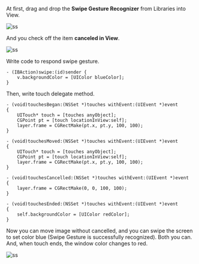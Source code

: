 At first, drag and drop the **Swipe Gesture Recognizer** from Libraries into View.

![ss](http://farm9.staticflickr.com/8435/7764822070_051940d72d_o.png)

And you check off the item **canceled in View**.

![ss](http://farm9.staticflickr.com/8436/7764995368_3c8c531561_o.png)

Write code to respond swipe gesture.

	- (IBAction)swipe:(id)sender {
	    v.backgroundColor = [UIColor blueColor];
	}

Then, write touch delegate method.

	- (void)touchesBegan:(NSSet *)touches withEvent:(UIEvent *)event
	{
	    UITouch* touch = [touches anyObject];    
	    CGPoint pt = [touch locationInView:self];
	    layer.frame = CGRectMake(pt.x, pt.y, 100, 100);
	}

	- (void)touchesMoved:(NSSet *)touches withEvent:(UIEvent *)event
	{
	    UITouch* touch = [touches anyObject];    
	    CGPoint pt = [touch locationInView:self];
	    layer.frame = CGRectMake(pt.x, pt.y, 100, 100);
	}
	
	- (void)touchesCancelled:(NSSet *)touches withEvent:(UIEvent *)event
	{
	    layer.frame = CGRectMake(0, 0, 100, 100);
	}
	
	- (void)touchesEnded:(NSSet *)touches withEvent:(UIEvent *)event
	{
	    self.backgroundColor = [UIColor redColor];
	}

Now you can move image without cancelled, and you can swipe the screen to set color blue (Swipe Gesture is successfully recognized). Both you can. And, when touch ends, the window color changes to red.

![ss](http://farm9.staticflickr.com/8285/7765041898_3a8ac29d08_o.png)
